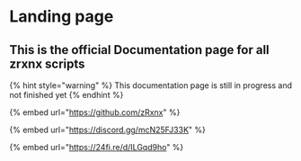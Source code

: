 # Landing page

## This is the official Documentation page for all zrxnx scripts



{% hint style="warning" %}
This documentation page is still in progress and not finished yet
{% endhint %}

{% embed url="https://github.com/zRxnx" %}

{% embed url="https://discord.gg/mcN25FJ33K" %}

{% embed url="https://24fi.re/d/ILGqd9ho" %}

